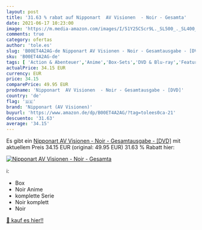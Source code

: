 ```yaml
---
layout: post
title: '31.63 % rabat auf Nipponart  AV Visionen  - Noir - Gesamta'
date: 2021-06-17 10:23:00
image: 'https://m.media-amazon.com/images/I/51Y25CScr9L._SL500_._SL400_.jpg'
comments: true
category: ofertas
author: 'tole.es'
slug: 'B00ET4A2AG-de Nipponart AV Visionen - Noir - Gesamtausgabe - [DVD]'
sku: 'B00ET4A2AG-de'
tags: [ 'Action & Abenteuer','Anime','Box-Sets','DVD & Blu-ray','Featured Categories','Serien & TV-Produktionen','nipponart (av visionen)', ]
actualPrice: 34.15 EUR
currency: EUR
price: 34.15
comparePrice: 49.95 EUR
prodname: 'Nipponart  AV Visionen  - Noir - Gesamtausgabe - [DVD]'
country: 'de'
flag: '🇩🇪'
brand: 'Nipponart (AV Visionen)'
buyurl: 'https://www.amazon.de/dp/B00ET4A2AG/?tag=tolees0ca-21'
descuento: '31.63'
average: '34.15'
---
```


Es gibt ein [Nipponart  AV Visionen  - Noir - Gesamtausgabe - [DVD]](https://www.amazon.de/dp/B00ET4A2AG/?tag=tolees0ca-21) mit aktuellem Preis 34.15 EUR (original: 49.95 EUR) 31.63 % Rabatt hier:

[![Nipponart  AV Visionen  - Noir - Gesamta](https://m.media-amazon.com/images/I/51Y25CScr9L._SL500_._SL400_.jpg)](https://www.amazon.de/dp/B00ET4A2AG/?tag=tolees0ca-21)

ℹ️:

- Box
- Noir Anime
- komplette Serie
- Noir  komplett
- Noir

[🛒 kauf es hier!!](https://www.amazon.de/dp/B00ET4A2AG/?tag=tolees0ca-21)
